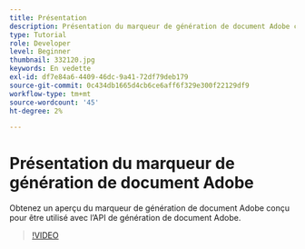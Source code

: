 ```yaml
---
title: Présentation
description: Présentation du marqueur de génération de document Adobe conçu pour être utilisé avec l’API de génération de document Adobe
type: Tutorial
role: Developer
level: Beginner
thumbnail: 332120.jpg
keywords: En vedette
exl-id: df7e84a6-4409-46dc-9a41-72df79deb179
source-git-commit: 0c434db1665d4cb6ce6aff6f329e300f22129df9
workflow-type: tm+mt
source-wordcount: '45'
ht-degree: 2%

---
```


# Présentation du marqueur de génération de document Adobe

Obtenez un aperçu du marqueur de génération de document Adobe conçu pour être utilisé avec l’API de génération de document Adobe.

>[!VIDEO](https://video.tv.adobe.com/v/332120?hidetitle=true)
